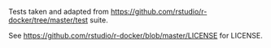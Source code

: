 Tests taken and adapted from https://github.com/rstudio/r-docker/tree/master/test suite.

See https://github.com/rstudio/r-docker/blob/master/LICENSE for LICENSE.
